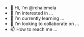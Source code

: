- 👋 Hi, I’m @rchalemela
- 👀 I’m interested in ...
- 🌱 I’m currently learning ...
- 💞️ I’m looking to collaborate on ...
- 📫 How to reach me ...

<!---
rchalemela/rchalemela is a ✨ special ✨ repository because its `README.md` (this file) appears on your GitHub profile.
You can click the Preview link to take a look at your changes.
--->
